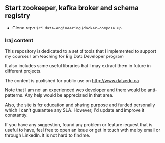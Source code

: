 ## Start zookeeper, kafka broker and schema registry

- Clone repo 
```$cd data-engineering```
```$docker-compose up```


### Iraj content

This repository is dedicated to a set of tools that I implemented
to support my courses I am teaching for Big Data Developer program.

It also includes some useful libraries that I may extract them in
future in different projects.

The content is published for public use on http://www.dataedu.ca

Note that I am not an experienced web developer and there would be
anti-patterns. Any help would be appreciated in that area.

Also, the site is for education and sharing purpose and funded
personally which I can't guarantee any SLA. However, I'd update
and improve it constantly.

If you have any suggestion, found any problem or feature request
that is useful to have, feel free to open an issue or get in touch
with me by email or through LinkedIn. It is not hard to find me.
